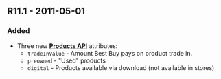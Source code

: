 ## R11.1 - 2011-05-01

### Added
- Three new **[Products API](https://bestbuyapis.github.io/api-documentation/#products-api)** attributes:
  - `tradeInValue` - Amount Best Buy pays on product trade in.
  - `preowned` - "Used" products
  - `digital` - Products available via download (not available in stores)
